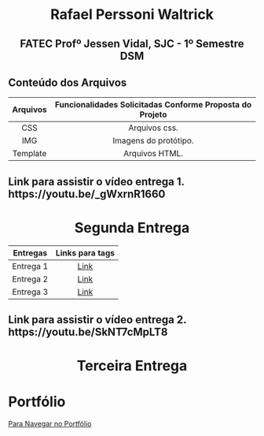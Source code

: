 <h1 align="center"> Rafael Perssoni Waltrick </h1>
<h2 align="center">FATEC Profº Jessen Vidal, SJC - 1º Semestre DSM </h2>


<h2> Conteúdo dos Arquivos</h2>

|Arquivos  |                            Funcionalidades Solicitadas Conforme Proposta do Projeto                                   |
:---------------------: | :-------------------------------------------------------------------------------------------------------------------: | 
|       CSS        | Arquivos css.                                                                    | 
|       IMG        | Imagens do protótipo.                                                          |
|      Template         | Arquivos HTML. |  


<h2> Link para assistir o vídeo entrega 1. https://youtu.be/_gWxrnR1660 </h2>


<h1 align="center"> Segunda Entrega </h1>

|Entregas               |                                       Links para tags                                                                 |
:---------------------: | :-------------------------------------------------------------------------------------------------------------------: | 
|       Entrega 1       | <a href="https://github.com/rafawaltrick/Portfolio/releases/tag/V1">Link</a>                                          |  
|       Entrega 2       | <a href="https://github.com/rafawaltrick/Portfolio/releases/tag/V2">Link</a>                                          |
|       Entrega 3       | <a href="https://github.com/rafawaltrick/Portfolio/releases/tag/v3">Link</a>                                          |
<h2> Link para assistir o vídeo entrega 2. https://youtu.be/SkNT7cMpLT8 </h2>

<h1 align="center"> Terceira Entrega </h1>

<h1> Portfólio </h1>

<a href="https://waltrick.herokuapp.com/sobremim" target="_blank">Para Navegar no Portfólio</a>
